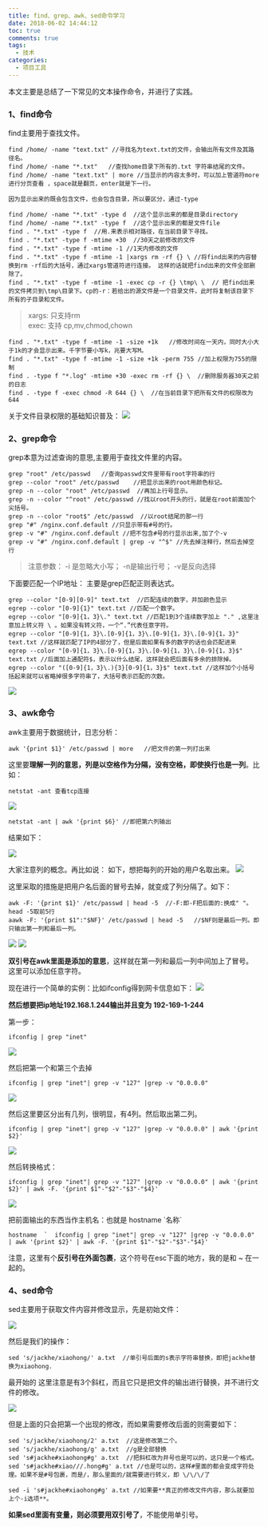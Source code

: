 ```yaml
---
title: find、grep、awk、sed命令学习
date: 2018-06-02 14:44:12
toc: true
comments: true
tags:
  - 技术
categories:
  - 项目工具
---
```


本文主要是总结了一下常见的文本操作命令，并进行了实践。
<!--more-->

### 1、find命令
find主要用于查找文件。

```
find /home/ -name "text.txt" //寻找名为text.txt的文件，会输出所有文件及其路径名。
find /home/ -name "*.txt"   //查找home目录下所有的.txt 字符串结尾的文件。
find /home/ -name "text.txt" | more //当显示的内容太多时，可以加上管道符more 进行分页查看 ，space就是翻页，enter就是下一行。

因为显示出来的既会包含文件，也会包含目录，所以要区分，通过-type

find /home/ -name "*.txt" -type d  //这个显示出来的都是目录directory
find /home/ -name "*.txt" -type f  //这个显示出来的都是文件file
find . "*.txt" -type f  //用.来表示相对路径，在当前目录下寻找。
find . "*.txt" -type f -mtime +30  //30天之前修改的文件
find . "*.txt" -type f -mtime -1 //1天内修改的文件
find . "*.txt" -type f -mtime -1 |xargs rm -rf {} \ //将find出来的内容替换到rm -rf后的大括号，通过xargs管道符进行连接。 这样的话就把find出来的文件全部删除了。
find . "*.txt" -type f -mtime -1 -exec cp -r {} \tmp\ \  // 把find出来的文件拷贝到\tmp\目录下。cp的-r：若给出的源文件是一个目录文件，此时将复制该目录下所有的子目录和文件。

```
> xargs:  只支持rm       
> exec:  支持 cp,mv,chmod,chown

```
find . "*.txt" -type f -mtime -1 -size +1k   //修改时间在一天内，同时大小大于1k的才会显示出来。千字节要小写k，兆要大写M。
find . "*.txt" -type f -mtime -1 -size +1k -perm 755 //加上权限为755的限制
find . -type f "*.log" -mtime +30 -exec rm -rf {} \  //删除服务器30天之前的日志
find . -type f -exec chmod -R 644 {} \  //在当前目录下把所有文件的权限改为644
```
关于文件目录权限的基础知识普及：
![](https://pic4.zhimg.com/v2-8c1176b648cab2dc138e19aea200cc0b_b.jpg)

### 2、grep命令
grep本意为过滤查询的意思,主要用于查找文件里的内容。

```
grep "root" /etc/passwd   //查询passwd文件里带有root字符串的行
grep --color "root" /etc/passwd    //把显示出来的root用颜色标记。
grep -n --color "root" /etc/passwd  //再加上行号显示。
grep -n --color "^root" /etc/passwd //找以root开头的行，就是在root前面加个尖括号。
grep -n --color "root$" /etc/passwd  //以root结尾的那一行
grep "#" /nginx.conf.default //只显示带有#号的行。
grep -v "#" /nginx.conf.default //把不包含#号的行显示出来,加了个-v
grep -v "#" /nginx.conf.default | grep -v "^$" //先去掉注释行，然后去掉空行
```
>注意参数： -i 是忽略大小写； -n是输出行号； -v是反向选择

下面要匹配一个IP地址： 主要是grep匹配正则表达式。
```
grep --color "[0-9][0-9]" text.txt  //匹配连续的数字，并加颜色显示
egrep --color "[0-9]{1}" text.txt //匹配一个数字。
egrep --color "[0-9]{1，3}\." text.txt //匹配1到3个连续数字加上 "." ,这里注意加上转义符 \ 。如果没有转义符，一个“.”代表任意字符。
egrep --color "[0-9]{1，3}\.[0-9]{1，3}\.[0-9]{1，3}\.[0-9]{1，3}" text.txt //这样就匹配了IP的4部分了，但是后面如果有多的数字的话也会匹配进来
egrep --color "[0-9]{1，3}\.[0-9]{1，3}\.[0-9]{1，3}\.[0-9]{1，3}$" text.txt //后面加上通配符$，表示以什么结尾，这样就会把后面有多余的排除掉。
egrep --color "([0-9]{1，3}\.){3}[0-9]{1，3}$" text.txt //这样加个小括号括起来就可以省略掉很多字符串了，大括号表示匹配的次数。
```
![](https://pic3.zhimg.com/v2-af23da0b2d45588fcdeaf3a5c101e096_b.jpg)


### 3、awk命令
awk主要用于数据统计，日志分析：
```
awk '{print $1}' /etc/passwd | more   //把文件的第一列打出来   
```
这里要**理解一列的意思，列是以空格作为分隔，没有空格，即使换行也是一列**。比如： 
```
netstat -ant 查看tcp连接
```
![](https://pic4.zhimg.com/v2-714df6e7c83da86974972091da38875f_b.jpg)

```
netstat -ant | awk '{print $6}' //即把第六列输出
```
结果如下：

![](https://pic1.zhimg.com/v2-43d2e5c2b2489352ddfcc2a030acfd2c_b.jpg)

大家注意列的概念。再比如说： 如下，想把每列的开始的用户名取出来。
![](https://pic3.zhimg.com/v2-bb85b4426ad5a73550ba866c8c7bcdaa_b.png)

这里采取的措施是把用户名后面的冒号去掉，就变成了列分隔了。如下：
```
awk -F: '{print $1}' /etc/passwd | head -5  //-F:即-F把后面的:换成" "。head -5取前5行
aawk -F: '{print $1":"$NF}' /etc/passwd | head -5   //$NF则是最后一列。即只输出第一列和最后一列。
```
![](https://pic4.zhimg.com/v2-25fda2d24e29813460d23c07d18d2ce3_b.jpg)
![](https://pic3.zhimg.com/v2-cc3a71211037db4f15814045f9a5dede_b.png)

**双引号在awk里面是添加的意思**，这样就在第一列和最后一列中间加上了冒号。这里可以添加任意字符。

现在进行一个简单的实例：比如ifconfig得到网卡信息如下：
![](https://pic2.zhimg.com/v2-26fa17f1404ccb8c4229c581781dde7d_b.jpg)

**然后想要把ip地址192.168.1.244输出并且变为 192-169-1-244**

第一步：

```
ifconfig | grep "inet"
```
![](https://pic2.zhimg.com/v2-e5569174feb22b11b35c4fa89fca2fe5_b.png)

然后把第一个和第三个去掉 
```
ifconfig | grep "inet"| grep -v "127" |grep -v "0.0.0.0"
```
![](https://pic3.zhimg.com/v2-5c140f1052fa2322ffc76ff525d6b0a6_b.png)

然后这里要区分出有几列，很明显，有4列。然后取出第二列。
```
ifconfig | grep "inet"| grep -v "127" |grep -v "0.0.0.0" | awk '{print $2}'
```
![](https://pic1.zhimg.com/v2-6e67847e1412b653c4dc3f8270a0bda0_b.png)

然后转换格式：

```
ifconfig | grep "inet"| grep -v "127" |grep -v "0.0.0.0" | awk '{print $2}' | awk -F. '{print $1"-"$2"-"$3"-"$4}'
```
![](https://pic4.zhimg.com/v2-3d8f932a65e3be34b16b26e3f4f21243_b.png)

把前面输出的东西当作主机名：也就是   hostname  \`名称\`

```
hostname  `  ifconfig | grep "inet"| grep -v "127" |grep -v "0.0.0.0" | awk '{print $2}' | awk -F. '{print $1"-"$2"-"$3"-"$4}'  `
```
注意，这里有个**反引号在外面包裹**，这个符号在esc下面的地方，我的是和 ~ 在一起的。



### 4、sed命令
sed主要用于获取文件内容并修改显示，先是初始文件：

![](https://pic2.zhimg.com/v2-70aec7aaa45221cca4974bdc0e05fa9d_b.jpg)

然后是我们的操作： 

```
sed 's/jackhe/xiaohong/' a.txt  //单引号后面的s表示字符串替换，即把jackhe替换为xiaohong.
```
最开始的  这里注意是有3个斜杠，而且它只是把文件的输出进行替换，并不进行文件的修改。

![](https://pic4.zhimg.com/v2-0058420a1b0ce8dbd237a791f68916e3_b.jpg)

但是上面的只会把第一个出现的修改，而如果需要修改后面的则需要如下： 
```
sed 's/jackhe/xiaohong/2' a.txt  //这是修改第二个。
sed 's/jackhe/xiaohong/g' a.txt  //g是全部替换
sed 's#jackhe#xiaohong#g' a.txt  //把斜杠改为井号也是可以的，这只是一个格式。
sed 's#jackhe#xiao///.hong#g' a.txt //也是可以的，这样#里面的都会变成字符处理。如果不是#号包裹，而是/，那么里面的/就需要进行转义，即 \/\/\/了

sed -i 's#jackhe#xiaohong#g' a.txt //如果要**真正的修改文件内容，那么就要加上个-i选项**。
```
**如果sed里面有变量，则必须要用双引号了**，不能使用单引号。
